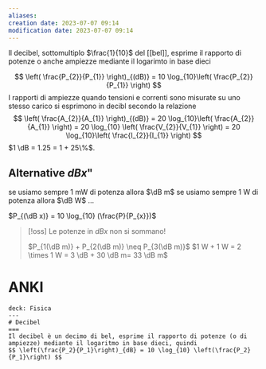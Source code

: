 ```yaml
---
aliases: 
creation date: 2023-07-07 09:14
modification date: 2023-07-07 09:14
---
```


Il decibel, sottomultiplo $\frac{1}{10}$ del [[bel]], esprime il rapporto di potenze o anche ampiezze mediante il logarimto in base dieci

$$ \left( \frac{P_{2}}{P_{1}} \right)_{(dB)} = 10 \log_{10}\left( \frac{P_{2}}{P_{1}} \right) $$
I rapporti di ampiezze quando tensioni e correnti sono misurate su uno stesso carico si esprimono in decibl secondo la relazione
$$ \left( \frac{A_{2}}{A_{1}} \right)_{(dB)} = 20 \log_{10}\left( \frac{A_{2}}{A_{1}} \right) = 20 \log_{10} \left( \frac{V_{2}}{V_{1}} \right) = 20 \log_{10}\left( \frac{I_{2}}{I_{1}} \right) $$
$1 \dB = 1.25 = 1 + 25\%$.

## Alternative $dBx$"

se usiamo sempre 1 mW di potenza allora $\dB m$
se usiamo sempre 1 W di potenza allora $\dB W$
...

$P_{(\dB x)} = 10 \log_{10} (\frac{P}{P_{x}})$

>[!oss]
>Le potenze in $dBx$ non si sommano!
>
>$P_{1(\dB m)} + P_{2(\dB m)} \neq P_{3(\dB m)}$
>$1 W + 1 W = 2 \times 1 W = 3 \dB + 30 \dB m= 33 \dB m$


# ANKI

```anki
deck: Fisica
---
# Decibel
===
Il decibel è un decimo di bel, esprime il rapporto di potenze (o di ampiezze) mediante il logaritmo in base dieci, quindi
$$ \left(\frac{P_2}{P_1}\right)_{dB} = 10 \log_{10} \left(\frac{P_2}{P_1}\right) $$
```

